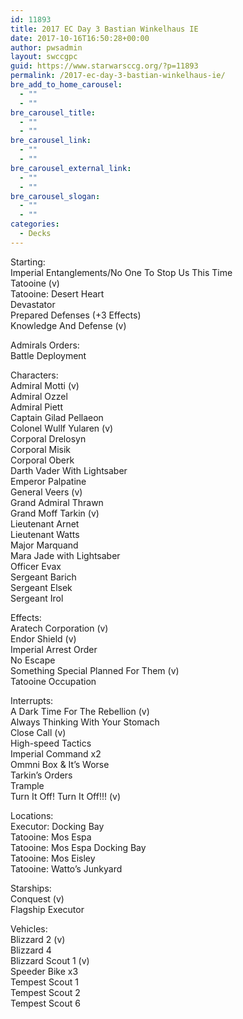 ```yaml
---
id: 11893
title: 2017 EC Day 3 Bastian Winkelhaus IE
date: 2017-10-16T16:50:28+00:00
author: pwsadmin
layout: swccgpc
guid: https://www.starwarsccg.org/?p=11893
permalink: /2017-ec-day-3-bastian-winkelhaus-ie/
bre_add_to_home_carousel:
  - ""
  - ""
bre_carousel_title:
  - ""
  - ""
bre_carousel_link:
  - ""
  - ""
bre_carousel_external_link:
  - ""
  - ""
bre_carousel_slogan:
  - ""
  - ""
categories:
  - Decks
---
```

Starting:  
Imperial Entanglements/No One To Stop Us This Time  
Tatooine (v)  
Tatooine: Desert Heart  
Devastator  
Prepared Defenses (+3 Effects)  
Knowledge And Defense (v)

Admirals Orders:  
Battle Deployment

Characters:  
Admiral Motti (v)  
Admiral Ozzel  
Admiral Piett  
Captain Gilad Pellaeon  
Colonel Wullf Yularen (v)  
Corporal Drelosyn  
Corporal Misik  
Corporal Oberk  
Darth Vader With Lightsaber  
Emperor Palpatine  
General Veers (v)  
Grand Admiral Thrawn  
Grand Moff Tarkin (v)  
Lieutenant Arnet  
Lieutenant Watts  
Major Marquand  
Mara Jade with Lightsaber  
Officer Evax  
Sergeant Barich  
Sergeant Elsek  
Sergeant Irol

Effects:  
Aratech Corporation (v)  
Endor Shield (v)  
Imperial Arrest Order  
No Escape  
Something Special Planned For Them (v)  
Tatooine Occupation

Interrupts:  
A Dark Time For The Rebellion (v)  
Always Thinking With Your Stomach  
Close Call (v)  
High-speed Tactics  
Imperial Command x2  
Ommni Box & It’s Worse  
Tarkin’s Orders  
Trample  
Turn It Off! Turn It Off!!! (v)

Locations:  
Executor: Docking Bay  
Tatooine: Mos Espa  
Tatooine: Mos Espa Docking Bay  
Tatooine: Mos Eisley  
Tatooine: Watto’s Junkyard 

Starships:  
Conquest (v)  
Flagship Executor

Vehicles:  
Blizzard 2 (v)  
Blizzard 4  
Blizzard Scout 1 (v)  
Speeder Bike x3  
Tempest Scout 1  
Tempest Scout 2  
Tempest Scout 6